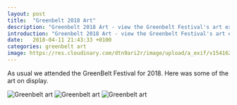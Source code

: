 ```yaml
---
layout: post
title:  "Greenbelt 2018 Art"
description: "Greenbelt 2018 Art - view the Greenbelt Festival's art exhibits for 2018"
introduction: "Greenbelt 2018 Art - view the Greenbelt Festival's art exhibits for 2018"
date:   2018-04-11 21:43:33 +0100
categories: greenbelt art
image: https://res.cloudinary.com/dtn9ari2r/image/upload/a_exif/v1541622904/blog/IMG_1599.jpg
---
```

<p>As usual we attended the GreenBelt Festival for 2018. Here was some of the art on display.</p>
<img class="img-fluid" src="https://res.cloudinary.com/dtn9ari2r/image/upload/a_exif/v1541622904/blog/IMG_1599.jpg" alt="Greenbelt art" >
<img class="img-fluid" src="https://res.cloudinary.com/dtn9ari2r/image/upload/a_exif/v1541622903/blog/IMG_1598.jpg" alt="Greenbelt art" >
<img class="img-fluid" src="https://res.cloudinary.com/dtn9ari2r/image/upload/a_exif,q_auto/v1541622903/blog/IMG_1597.jpg" alt="Greenbelt art" >